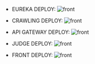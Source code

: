 - EUREKA DEPLOY: ![front](https://github.com/gorae-online-judge/gorae-eureka/actions/workflows/deploy.yml/badge.svg)

- CRAWLING DEPLOY: ![front](https://github.com/gorae-online-judge/crawling-server/actions/workflows/deploy.yml/badge.svg)

- API GATEWAY DEPLOY: ![front](https://github.com/gorae-online-judge/gorae-api-gateway/actions/workflows/deploy.yml/badge.svg)

- JUDGE DEPLOY: ![front](https://github.com/gorae-online-judge/judge/actions/workflows/deploy.yml/badge.svg)

- FRONT DEPLOY: ![front](https://github.com/gorae-online-judge/web-front/actions/workflows/deploy.yml/badge.svg)
